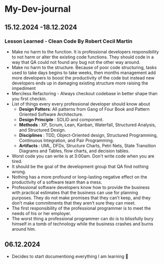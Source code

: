 # My-Dev-journal

## 15.12.2024 -18.12.2024
### Lesson Learned - Clean Code By Robert Cecil Martin
- Make no harm to the function. It is professional developers responsibility to not harm or alter the existing code functions. They should code in a way that QA could not found any bug not the other way around.
- Make no harm to the structure. Because of poor code structuring, tasks used to take days begins to take weeks, then months management add more developers to boost the productivity of the code but instead new developers ends up in damaging existing structure more raising the impediment
- Merciless Refactoring - Always checkout codebase in better shape than you first checkin.
- List of things every every professional developer should know about
    - <b> Design Patters</b>: All patterns from Gang of Four Book and Pattern Oriented Software Architecture.
    - <b> Design Principle </b>: SOLID and component.
    - <b> Methods </b>: XP, Scrum, Lean, Kanban, Waterfall, Structured Analysis, and Structured Design.
    - <b> Disciplines </b>: TDD, Object-Oriented design, Structured Programming, Continuous Integration, and Pair Programming.
    - <b> Artifacts </b>: UML, DFDs, Structure Charts, Petri Nets, State Transition Diagrams and Tables, flow charts, and decision tables.
- Worst code you can write is at 3:00am. Don't write code when you are tired.
- It should be the goal of the development group that QA find nothing wrong.
- Nothing has a more profound or long-lasting negative effect on the productivity of a software team than a mess.
- Professional software developers know how to provide the business with practical estimates that the business can use for planning purposes. They do not make promises that they can’t keep, and they don’t make commitments that they aren’t sure they can meet.
- The first responsibility of the professional programmer is to meet the needs of his or her employer.
- The worst thing a professional programmer can do is to blissfully bury himself in a tomb of technology while the business crashes and burns around him.
      
## 06.12.2024
- Decides to start documentiong everything I am learning 🙂
